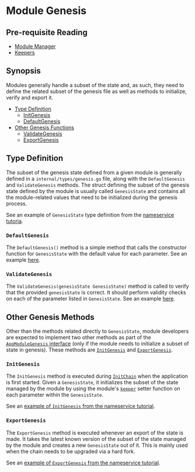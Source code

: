 # Module Genesis

## Pre-requisite Reading

- [Module Manager](./module-manager.md)
- [Keepers](./keeper.md)

## Synopsis

Modules generally handle a subset of the state and, as such, they need to define the related subset of the genesis file as well as methods to initialize, verify and export it. 

- [Type Definition](#type-definition)
    + [InitGenesis](#initgenesis)
    + [DefaultGenesis](#defaultgenesis)
- [Other Genesis Functions](#other-genesis-functions)
    + [ValidateGenesis](#validategenesis)
    + [ExportGenesis](#exportgenesis)

## Type Definition 

The subset of the genesis state defined from a given module is generally defined in a `internal/types/genesis.go` file, along with the `DefaultGenesis` and `ValidateGenesis` methods. The struct defining the subset of the genesis state defined by the module is usually called `GenesisState` and contains all the module-related values that need to be initialized during the genesis process. 

See an example of `GenesisState` type definition from the [nameservice tutoria](https://github.com/cosmos/sdk-application-tutorial/blob/master/x/nameservice/genesis.go#L10-L12). 

### `DefaultGenesis`

The `DefaultGenesis()` method is a simple method that calls the constructor function for `GenesisState` with the default value for each parameter. See an example [here](https://github.com/cosmos/sdk-application-tutorial/blob/master/x/nameservice/genesis.go#L14-L16). 

### `ValidateGenesis`

The `ValidateGenesis(genesisState GenesisState)` method is called to verify that the provided `genesisState` is correct. It should perform validity checks on each of the parameter listed in `GenesisState`. See an example [here](https://github.com/cosmos/sdk-application-tutorial/blob/master/x/nameservice/genesis.go#L18-L31).

## Other Genesis Methods

Other than the methods related directly to `GenesisState`, module developers are expected to implement two other methods as part of the [`AppModuleGenesis` interface](./module-manager.md#appmodulegenesis) (only if the module needs to initialize a subset of state in genesis). These methods are [`InitGenesis`](#initgenesis) and [`ExportGenesis`](#exportgenesis).

### `InitGenesis`

The `InitGenesis` method is executed during [`InitChain`](../core/baseapp.md#initchain) when the application is first started. Given a `GenesisState`, it initializes the subset of the state managed by the module by using the module's [`keeper`](./keeper.md) setter function on each parameter within the `GenesisState`. 

See an [example of `InitGenesis` from the nameservice tutorial](https://github.com/cosmos/sdk-application-tutorial/blob/master/x/nameservice/genesis.go#L39-L44).

### `ExportGenesis`

The `ExportGenesis` method is executed whenever an export of the state is made. It takes the latest known version of the subset of the state managed by the module and creates a new `GenesisState` out of it. This is mainly used when the chain needs to be upgraded via a hard fork. 

See an [example of `ExportGenesis` from the nameservice tutorial](https://github.com/cosmos/sdk-application-tutorial/blob/master/x/nameservice/genesis.go#L46-L57).